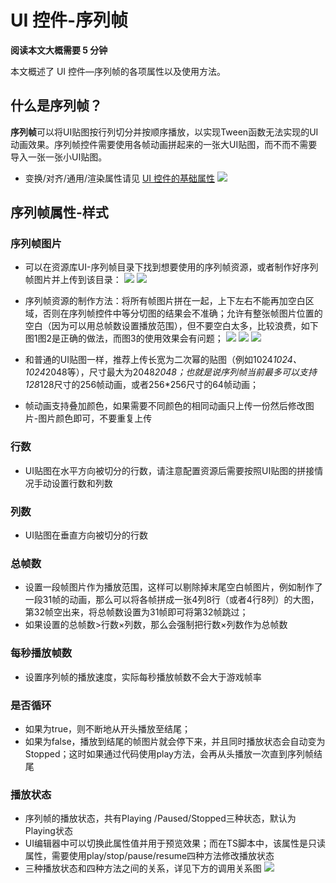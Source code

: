 # UI 控件-序列帧

**阅读本文大概需要 5 分钟**

本文概述了 UI 控件—序列帧的各项属性以及使用方法。

## 什么是序列帧？

**序列帧**可以将UI贴图按行列切分并按顺序播放，以实现Tween函数无法实现的UI动画效果。序列帧控件需要使用各帧动画拼起来的一张大UI贴图，而不而不需要导入一张一张小UI贴图。
- 变换/对齐/通用/渲染属性请见 [UI 控件的基础属性](https://docs.ark.online/UI/UIWidget-BaseProperties.html)
![](https://cdn.233xyx.com/online/qouHxJHPbpYa1713506797763.gif)


## 序列帧属性-样式
### 序列帧图片
- 可以在资源库UI-序列帧目录下找到想要使用的序列帧资源，或者制作好序列帧图片并上传到该目录：
![](https://cdn.233xyx.com/online/wYX5jGCjBmg41713506797177.png)
![](https://cdn.233xyx.com/online/zSnHdxSJdBry1713506796742.png)

- 序列帧资源的制作方法：将所有帧图片拼在一起，上下左右不能再加空白区域，否则在序列帧控件中等分切图的结果会不准确；允许有整张帧图片位置的空白（因为可以用总帧数设置播放范围），但不要空白太多，比较浪费，如下图1图2是正确的做法，而图3的使用效果会有问题；
![](https://cdn.233xyx.com/online/kU7naP8ktaY71713506796307.png)
![](https://cdn.233xyx.com/online/NEaBx5KDsbhR1713506795886.png)
![](https://cdn.233xyx.com/online/b7cbeommnz6v1713506795453.png)

- 和普通的UI贴图一样，推荐上传长宽为二次幂的贴图（例如1024*1024、1024*2048等），尺寸最大为2048*2048；也就是说序列帧当前最多可以支持128*128尺寸的256帧动画，或者256*256尺寸的64帧动画；
- 帧动画支持叠加颜色，如果需要不同颜色的相同动画只上传一份然后修改图片-图片颜色即可，不要重复上传
### 行数
- UI贴图在水平方向被切分的行数，请注意配置资源后需要按照UI贴图的拼接情况手动设置行数和列数
### 列数
- UI贴图在垂直方向被切分的行数
### 总帧数
- 设置一段帧图片作为播放范围，这样可以剔除掉末尾空白帧图片，例如制作了一段31帧的动画，那么可以将各帧拼成一张4列8行（或者4行8列）的大图，第32帧空出来，将总帧数设置为31帧即可将第32帧跳过；
- 如果设置的总帧数>行数×列数，那么会强制把行数×列数作为总帧数
### 每秒播放帧数
- 设置序列帧的播放速度，实际每秒播放帧数不会大于游戏帧率
### 是否循环
- 如果为true，则不断地从开头播放至结尾；
- 如果为false，播放到结尾的帧图片就会停下来，并且同时播放状态会自动变为Stopped；这时如果通过代码使用play方法，会再从头播放一次直到序列帧结尾
### 播放状态
- 序列帧的播放状态，共有Playing /Paused/Stopped三种状态，默认为Playing状态
- UI编辑器中可以切换此属性值并用于预览效果；而在TS脚本中，该属性是只读属性，需要使用play/stop/pause/resume四种方法修改播放状态
- 三种播放状态和四种方法之间的关系，详见下方的调用关系图
![](https://cdn.233xyx.com/online/fs5XaJYjppw11713511758685.jpg)
